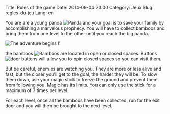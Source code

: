 Title: Rules of the game
Date: 2014-09-04 23:00
Category: Jeux
Slug: regles-du-jeu
Lang: en

You are are a young panda ![Panda]({filename}/images/panda.png) and your goal is to save your family by accomplishing a marvelous prophecy. 
You will have to collect bamboos and bring them from one level to the other until you reach the big panda.

![The adventure begins !']({filename}/images/ecran-histoire_006.png)

the bamboos ![Bamboos]({filename}/images/bambous.png) are located in open or closed spaces. 
Buttons ![door buttons]({filename}/images/interrupteur.png)  will allow you to opin closed spaces so you can visit them.

But be careful, enemies are watching you. They are more or less alive and fast, but the closer you'll get to the goal, the harder they will be. 
To slow them down, use your magic stick to freeze the ground and prevent them from following you. 
Magic has its limits. You can only use the stick for a maximum of 3 times per level.

For each level, once all the bamboos have been collected, run for the exit door and you will then be brought to the next level. 


